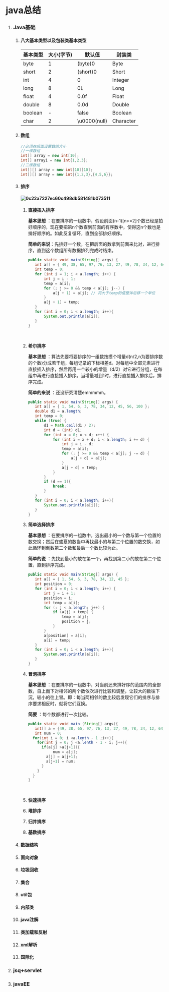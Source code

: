 # java总结

1. ### Java基础

   1. #### 八大基本类型以及包装类基本类型

      | 基本类型    | 大小(字节) | 默认值          | 封装类       |
      | ------- | ------ | ------------ | --------- |
      | byte    | 1      | (byte)0      | Byte      |
      | short   | 2      | (short)0     | Short     |
      | int     | 4      | 0            | Integer   |
      | long    | 8      | 0L           | Long      |
      | float   | 4      | 0.0f         | Float     |
      | double  | 8      | 0.0d         | Double    |
      | boolean | -      | false        | Boolean   |
      | char    | 2      | \u0000(null) | Character |

   2. #### 数组

      ```java
      //必须在后面设置数组大小
      //一维数组
      int[] array = new int[10];
      int[] array1 = new int{1,2,3}; 
      //二维数组
      int[][] array = new int[10][10];
      int[][] array = new int{{1,2,3},{4,5,6}};
      ```

   3. #### 排序

      #### ![0c22a7227ec60c498db581481b073511](/img/0c22a7227ec60c498db581481b073511.png)

      1. **直接插入排序**

         **基本思想** ：在要排序的一组数中，假设前面(n-1)[n>=2]个数已经是拍好顺序的，现在要把第n个数查到前面的有序数中，使得这n个数也是排好顺序的。如此反复循环，直到全部排好顺序。

         **简单的来说**：先排好一个数，在把后面的数拿到前面来比对，进行排序，直到这个数组所有数据排列完成时结束。

         ```java
         public static void main(String[] args) {
         	int a[] = { 49, 38, 65, 97, 76, 13, 27, 49, 78, 34, 12, 64, 5, 4, 62,99, 98, 54, 56, 17, 18, 23, 34, 15, 35, 25, 53, 51 };
         	int temp = 0;
         	for (int i = 1; i < a.length; i++) {
         		int j = i - 1;
         		temp = a[i];
         		for (; j >= 0 && temp < a[j]; j--) {
         			a[j + 1] = a[j]; // 将大于temp的值整体后移一个单位
         		}
         		a[j + 1] = temp;
         	}
         	for (int i = 0; i < a.length; i++){
         		System.out.println(a[i]);
         	}
         }

         ```

         ​

      2. **希尔排序**

         **基本思想** ：算法先要将要排序的一组数按摸个增量d(n/2,n为要排序数的个数)分成若干组，每组记录的下标相差d。对每组中全部元素进行直接插入排序，然后再用一个较小的增量（d/2）对它进行分组，在每组中再进行直接插入排序。当增量减到1时，进行直接插入排序后，排序完成。

         **简单的来说** ：还没研究清楚emmmmm。

         ```java
         public static void main(String[] args) {
         	int a[] = { 1, 54, 6, 3, 78, 34, 12, 45, 56, 100 };
         	double d1 = a.length;
         	int temp = 0;
         	while (true) {
         		d1 = Math.ceil(d1 / 2);
         		int d = (int) d1;
         		for (int x = 0; x < d; x++) {
         			for (int i = x + d; i < a.length; i += d) {
         				int j = i - d;
         				temp = a[i];
         				for (; j >= 0 && temp < a[j]; j -= d) {
         					a[j + d] = a[j];
         				}
         				a[j + d] = temp;
         			}
         		}
         		if (d == 1){
         			break;
         		}
         	}
         	for (int i = 0; i < a.length; i++){
         		System.out.println(a[i]);
         	}
         }

         ```

      3. **简单选择排序**

         **基本思想** ：在要排序的一组数中，选出最小的一个数与第一个位置的数交换；然后在盛夏的数当中再找最小的与第二个位置的数交换，如此循环到倒数第二个数和最后一个数比较为止。

         **简单的说** ：先找到最小的放在第一个，再找到第二小的放在第二个位置，直到排序完成。

         ```java
         public static void main(String[] args) {
         	int a[] = { 1, 54, 6, 3, 78, 34, 12, 45 };
         	int position = 0;
         	for (int i = 0; i < a.length; i++) {
         		int j = i + 1;
         		position = i;
         		int temp = a[i];
         		for (; j < a.length; j++) {
         			if (a[j] < temp) {
         				temp = a[j];
         				position = j;
         			}
         		}
         		a[position] = a[i];
         		a[i] = temp;
         	}
         	for (int i = 0; i < a.length; i++){
         		System.out.println(a[i]);
         	}
         }

         ```

      4. **冒泡排序**

         **基本思想** ：在要排序的一组数中，对当前还未排好序的范围内的全部数，自上而下对相邻的两个数依次进行比较和调整，让较大的数往下沉，较小的往上冒。即：每当两相邻的数比较后发现它们的排序与排序要求相反时，就将它们互换。

         **简要** ：每个数都进行一次比较。

         ```java
         public static void main (String[] args){
           	int[] a = {49, 38, 65, 97, 76, 13, 27, 49, 78, 34, 12, 64, 5, 4, 62, 99, 98, 54, 56, 17, 18, 23, 34, 15, 35, 25, 53, 51};
           	int num = 0;
           for(int i = 0; i <a.lenth - 1 ;i++){
             for(int j = 0; j <a.lenth - 1 - i; j++){
               if(a[j] >a[j+1]){
                	num = a[j];
                 a[j] = a[j+1];
                 a[j+1] = num;
               }
             }
           }
         }
         ```

         ​

      5. **快速排序**

      6. **堆排序**

      7. **归并排序**

      8. **基数排序**

   4. #### 数据结构

   5. #### 面向对象

   6. #### 垃圾回收

   7. #### 集合

   8. #### util包

   9. #### 内部类

   10. #### java注解

   11. #### 类加载和反射

   12. #### xml解析

   13. #### 国际化

2. ### jsq+servlet

3. ### javaEE

### 

### 

